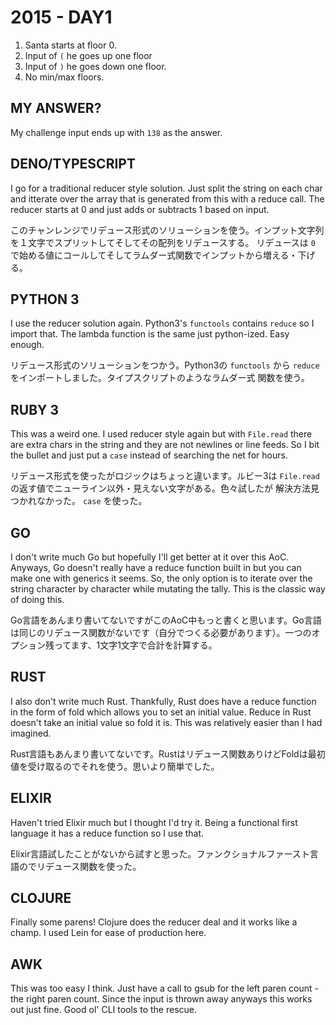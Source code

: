 # 2015 - DAY1

1. Santa starts at floor 0.
2. Input of `(` he goes up one floor
3. Input of `)` he goes down one floor.
4. No min/max floors.

## MY ANSWER?

My challenge input ends up with `138` as the answer.

## DENO/TYPESCRIPT

I go for a traditional reducer style solution. Just split the string on each char and itterate over the array
that is generated from this with a reduce call. The reducer starts at 0 and just adds or subtracts 1 based on
input.

このチャンレンジでリデュース形式のソリューションを使う。インプット文字列を１文字でスプリットしてそしてその配列をリデュースする。
リデュースは `0` で始める値にコールしてそしてラムダー式関数でインプットから増える・下げる。

## PYTHON 3

I use the reducer solution again. Python3's `functools` contains `reduce` so I import that. The lambda function
is the same just python-ized. Easy enough.

リデュース形式のソリューションをつかう。Python3の `functools` から `reduce` をインポートしました。タイプスクリプトのようなラムダー式
関数を使う。

## RUBY 3

This was a weird one. I used reducer style again but with `File.read` there are extra chars in the string and
they are not newlines or line feeds. So I bit the bullet and just put a `case` instead of searching the net
for hours.

リデュース形式を使ったがロジックはちょっと違います。ルビー3は `File.read` の返す値でニューライン以外・見えない文字がある。色々試したが
解決方法見つかれなかった。 `case` を使った。

## GO

I don't write much Go but hopefully I'll get better at it over this AoC. Anyways, Go doesn't really have a reduce function built in but you can make one with generics it seems. So, the only option is to iterate over the string character by character while mutating the tally. This is the classic way of doing this.

Go言語をあんまり書いてないですがこのAoC中もっと書くと思います。Go言語は同じのリデュース関数がないです（自分でつくる必要があります）。一つのオプション残ってます、1文字1文字で合計を計算する。

## RUST

I also don't write much Rust. Thankfully, Rust does have a reduce function in the form of fold which allows you to set an initial value. Reduce in Rust doesn't take an initial value so fold it is. This was relatively easier than I had imagined.

Rust言語もあんまり書いてないです。Rustはリデュース関数ありけどFoldは最初値を受け取るのでそれを使う。思いより簡単でした。

## ELIXIR

Haven't tried Elixir much but I thought I'd try it. Being a functional first language it has a reduce function so I use that.

Elixir言語試したことがないから試すと思った。ファンクショナルファースト言語のでリデュース関数を使った。

## CLOJURE

Finally some parens! Clojure does the reducer deal and it works like a champ. I used Lein for ease of production here.

## AWK

This was too easy I think. Just have a call to gsub for the left paren count - the right paren count. Since the input is thrown away anyways this works out just fine. Good ol' CLI tools to the rescue.
